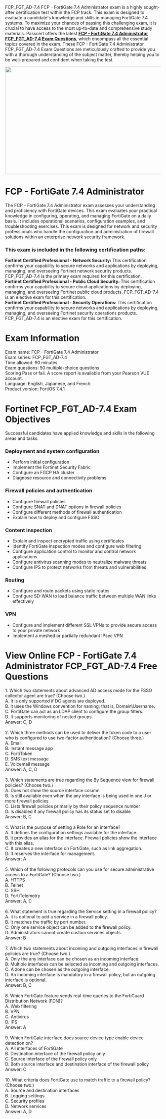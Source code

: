 <p>FCP_FGT_AD-7.4 FCP - FortiGate 7.4 Administrator exam is a highly sought-after certification test within the FCP track. This exam is designed to evaluate a candidate&#39;s knowledge and skills in managing FortiGate 7.4 systems. To maximize your chances of passing this challenging exam, it is crucial to have access to the most up-to-date and comprehensive study materials. Passcert offers the latest <strong><a href="https://www.passquestion.com/fcp_fgt_ad-7-4.html">FCP - FortiGate 7.4 Administrator FCP_FGT_AD-7.4 Exam Questions</a></strong>, which encompass all the essential topics covered in the exam. These FCP - FortiGate 7.4 Administrator FCP_FGT_AD-7.4 Exam Questions are meticulously crafted to provide you with a thorough understanding of the subject matter, thereby helping you to be well-prepared and confident when taking the test.</p>

<p><img alt="" src="https://www.passquestion.com/uploads/pqcom/images/20240817/f37141fda5cb1683d46570d9d953f265.png" style="height:347px; width:618px" /></p>

<h1>FCP - FortiGate 7.4 Administrator</h1>

<p>The FCP - FortiGate 7.4 Administrator exam assesses your understanding and proficiency with FortiGate devices. This exam evaluates your practical knowledge in configuring, operating, and managing FortiGate on a daily basis. It includes operational scenarios, configuration examples, and troubleshooting exercises. This exam is designed for network and security professionals who handle the configuration and administration of firewall solutions within an enterprise network security framework.</p>

<h3>This exam is included in the following certification paths:</h3>

<p><strong>Fortinet Certified Professional - Network Security: </strong>This certification confirms your capability to secure networks and applications by deploying, managing, and overseeing Fortinet network security products. FCP_FGT_AD-7.4 is the primary exam required for this certification.<br />
<strong>Fortinet Certified Professional - Public Cloud Security: </strong>This certification confirms your capability to secure cloud applications by deploying, managing, and overseeing Fortinet public cloud products. FCP_FGT_AD-7.4 is an elective exam for this certification.<br />
<strong>Fortinet Certified Professional - Security Operations: </strong>This certification confirms your capability to secure networks and applications by deploying, managing, and overseeing Fortinet security operations products. FCP_FGT_AD-7.4 is an elective exam for this certification.</p>

<h1>Exam Information</h1>

<p>Exam name: FCP - FortiGate 7.4 Administrator<br />
Exam series: FCP_FGT_AD-7.4<br />
Time allowed: 90 minutes<br />
Exam questions: 50 multiple-choice questions<br />
Scoring Pass or fail. A score report is available from your Pearson VUE account.<br />
Language: English, Japanese, and French<br />
Product version: FortiOS 7.4.1</p>

<h1>Fortinet FCP_FGT_AD-7.4 Exam Objectives</h1>

<p>Successful candidates have applied knowledge and skills in the following areas and tasks:</p>

<h3>Deployment and system configuration</h3>

<ul>
	<li>Perform initial configuration</li>
	<li>Implement the Fortinet Security Fabric</li>
	<li>Configure an FGCP HA cluster</li>
	<li>Diagnose resource and connectivity problems</li>
</ul>

<h3>Firewall policies and authentication</h3>

<ul>
	<li>Configure firewall policies</li>
	<li>Configure SNAT and DNAT options in firewall policies</li>
	<li>Configure different methods of firewall authentication</li>
	<li>Explain how to deploy and configure FSSO</li>
</ul>

<h3>Content inspection</h3>

<ul>
	<li>Explain and inspect encrypted traffic using certificates</li>
	<li>Identify FortiGate inspection modes and configure web filtering</li>
	<li>Configure application control to monitor and control network applications</li>
	<li>Configure antivirus scanning modes to neutralize malware threats</li>
	<li>Configure IPS to protect networks from threats and vulnerabilities</li>
</ul>

<h3>Routing</h3>

<ul>
	<li>Configure and route packets using static routes</li>
	<li>Configure SD-WAN to load balance traffic between multiple WAN links effectively</li>
</ul>

<h3>VPN</h3>

<ul>
	<li>Configure and implement different SSL VPNs to provide secure access to your private network</li>
	<li>Implement a meshed or partially redundant IPsec VPN</li>
</ul>

<h1>View Online FCP - FortiGate 7.4 Administrator FCP_FGT_AD-7.4 Free Questions</h1>

<p>1. Which two statements about advanced AD access mode for the FSSO collector agent are true? (Choose two.)<br />
A. It is only supported if DC agents are deployed.<br />
B. It uses the Windows convention for naming; that is, Domain\Username.<br />
C. FortiGate can act as an LDAP client to configure the group filters.<br />
D. It supports monitoring of nested groups.<br />
Answer: C, D<br />
&nbsp;<br />
2. Which three methods can be used to deliver the token code to a user who is configured to use two-factor authentication? (Choose three.)<br />
A. Email<br />
B. Instant message app<br />
C. FortiToken<br />
D. SMS text message<br />
E. Voicemail message<br />
Answer: A, C, D<br />
&nbsp;<br />
3. Which statements are true regarding the By Sequence view for firewall policies? (Choose two.)<br />
A. Does not show the source interface column<br />
B. Is still available even when the any interface is being used in one J or more firewall policies<br />
C. Lists firewall policies primarily by their policy sequence number<br />
D. Is disabled if any firewall policy has its status set to disable<br />
Answer: B, C<br />
&nbsp;<br />
4. What is the purpose of setting a Role for an interface?<br />
A. It defines the configuration settings available for the interface.<br />
B. It provides an alias for the interface. Firewall policies show the interface with this alias.<br />
C. It creates a new interface on FortiGate, such as link aggregation.<br />
D. It reserves the interface for management.<br />
Answer: A<br />
&nbsp;<br />
5. Which of the following protocols can you use for secure administrative access to a FortiGate? (Choose two.)<br />
A. HTTPS<br />
B. Telnet<br />
C. SSH<br />
D. FortiTelemetry<br />
Answer: A, C<br />
&nbsp;<br />
6. What statement is true regarding the Service setting in a firewall policy?<br />
A. it is optional to add a service in a firewall policy.<br />
B. It matches the traffic by port number.<br />
C. Only one service object can be added to the firewall policy.<br />
D. Administrators cannot create custom services objects.<br />
Answer: B<br />
&nbsp;<br />
7. Which two statements about incoming and outgoing interfaces in firewall policies are true? (Choose two.)<br />
A. Only the any interface can be chosen as an incoming interface.<br />
B. Multiple interfaces can be selected as incoming and outgoing interfaces.<br />
C. A zone can be chosen as the outgoing interface.<br />
D. An incoming interface is mandatory in a firewall policy, but an outgoing interface is optional.<br />
Answer: B, C<br />
&nbsp;<br />
8. Which FortiGate feature sends real-time queries to the FortiGuard Distribution Network (FDN)?<br />
A. Web filtering<br />
B. VPN<br />
C. Antivirus<br />
D. IPS<br />
Answer: A<br />
&nbsp;<br />
9. Which FortiGate interface does source device type enable device detection on?<br />
A. All interfaces of FortiGate<br />
B. Destination interface of the firewall policy only<br />
C. Source interface of the firewall policy only<br />
D. Both source interface and destination interface of the firewall policy<br />
Answer: C<br />
&nbsp;<br />
10. What criteria does FortiGate use to match traffic to a firewall policy? (Choose two.)<br />
A. Source and destination interfaces<br />
B. Logging settings<br />
C. Security profiles<br />
D. Network services<br />
Answer: A, D<br />
&nbsp;</p>
